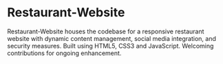 # Restaurant-Website
Restaurant-Website houses the codebase for a responsive restaurant website with dynamic content management, social media integration, and security measures. Built using HTML5, CSS3 and JavaScript. Welcoming contributions for ongoing enhancement.
